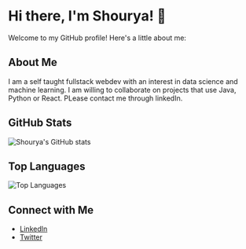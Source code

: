 # Hi there, I'm Shourya! 👋

<!--
**shourya102/shourya102** is a ✨ _special_ ✨ repository because its `README.md` (this file) appears on your GitHub profile.
-->

Welcome to my GitHub profile! Here's a little about me:

## About Me

I am a self taught fullstack webdev with an interest in data science and machine learning. I am willing to collaborate on projects that use Java, 
Python or React. PLease contact me through linkedIn. 

## GitHub Stats

![Shourya's GitHub stats](https://github-readme-stats.vercel.app/api?username=shourya102&show_icons=true&theme=radical)

## Top Languages

![Top Languages](https://github-readme-stats.vercel.app/api/top-langs/?username=shourya102&layout=compact&theme=radical)

## Connect with Me

- [LinkedIn](https://www.linkedin.com/in/your-profile)
- [Twitter](https://twitter.com/your-profile)
